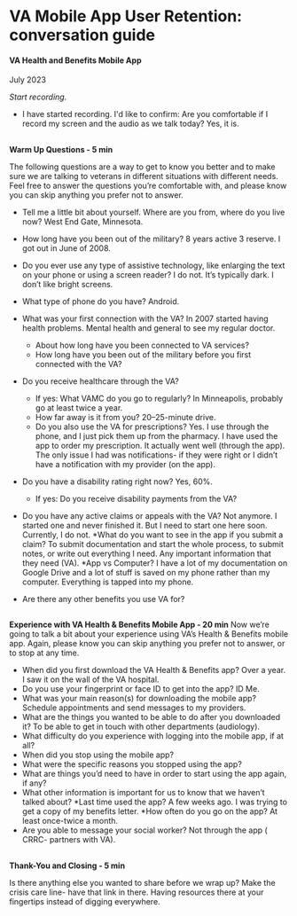 
# **VA Mobile App User Retention: conversation guide**
#### VA Health and Benefits Mobile App

July 2023

_Start recording._

* I have started recording. I'd like to confirm: Are you comfortable if I record my screen and the audio as we talk today? Yes, it is. 


## 
**Warm Up Questions - 5 min**

The following questions are a way to get to know you better and to make sure we are talking to veterans in different situations with different needs. Feel free to answer the questions you’re comfortable with, and please know you can skip anything you prefer not to answer.

* Tell me a little bit about yourself. Where are you from, where do you live now? West End Gate, Minnesota. 
* How long have you been out of the military? 8 years active 3 reserve. I got out in June of 2008. 
* Do you ever use any type of assistive technology, like enlarging the text on your phone or using a screen reader? I do not. 
It’s typically dark. I don’t like bright screens. 
* What type of phone do you have? Android. 

* What was your first connection with the VA? In 2007 started having health problems. Mental health and general to see my regular doctor. 
    * About how long have you been connected to VA services?
    * How long have you been out of the military before you first connected with the VA?
* Do you receive healthcare through the VA?
    * If yes: What VAMC do you go to regularly? In Minneapolis, probably go at least twice a year. 
    * How far away is it from you? 20–25-minute drive. 
    * Do you also use the VA for prescriptions? Yes. I use through the phone, and I just pick them up from the pharmacy. I have used the app to order my prescription. It actually went well (through the app). The only issue I had was notifications- if they were right or I didn’t have a notification with my provider (on the app).  
* Do you have a disability rating right now? Yes, 60%. 
    * If yes: Do you receive disability payments from the VA? 
* Do you have any active claims or appeals with the VA? Not anymore. I started one and never finished it. But I need to start one here soon. Currently, I do not. 
*What do you want to see in the app if you submit a claim?  To submit documentation and start the whole process, to submit notes, or write out everything I need. Any important information that they need (VA). 
*App vs Computer? I have a lot of my documentation on Google Drive and a lot of stuff is saved on my phone rather than my computer. Everything is tapped into my phone. 
* Are there any other benefits you use VA for?

## 
**Experience with VA Health & Benefits Mobile App - 20 min**
Now we’re going to talk a bit about your experience using VA’s Health & Benefits mobile app. Again, please know you can skip anything you prefer not to answer, or to stop at any time.

* When did you first download the VA Health & Benefits app? Over a year. 
I saw it on the wall of the VA hospital. 
* Do you use your fingerprint or face ID to get into the app? ID Me.
* What was your main reason(s) for downloading the mobile app? Schedule appointments and send messages to my providers. 
* What are the things you wanted to be able to do after you downloaded it? To be able to get in touch with other departments (audiology). 
* What difficulty do you experience with logging into the mobile app, if at all?
* When did you stop using the mobile app? 
* What were the specific reasons you stopped using the app?
* What are things you’d need to have in order to start using the app again, if any?
* What other information is important for us to know that we haven’t talked about?
*Last time used the app? A few weeks ago. I was trying to get a copy of my benefits letter. 
*How often do you go on the app? At least once-twice a month. 
* Are you able to message your social worker? Not through the app ( CRRC- partners with VA). 

## 
**Thank-You and Closing - 5 min**


Is there anything else you wanted to share before we wrap up? Make the crisis care line- have that link in there. Having resources there at your fingertips instead of digging everywhere. 

 


